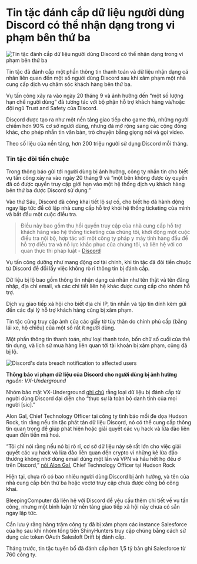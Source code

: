 # Tin tặc đánh cắp dữ liệu người dùng Discord có thể nhận dạng trong vi phạm bên thứ ba

![Tin tặc đánh cắp dữ liệu người dùng Discord có thể nhận dạng trong vi phạm bên thứ ba](https://www.bleepstatic.com/content/hl-images/2020/11/13/Discord-headpic.jpg)

Tin tặc đã đánh cắp một phần thông tin thanh toán và dữ liệu nhận dạng cá nhân liên quan đến một số người dùng Discord sau khi xâm phạm một nhà cung cấp dịch vụ chăm sóc khách hàng bên thứ ba.

Vụ tấn công xảy ra vào ngày 20 tháng 9 và ảnh hưởng đến “một số lượng hạn chế người dùng” đã tương tác với bộ phận hỗ trợ khách hàng và/hoặc đội ngũ Trust and Safety của Discord.

Discord được tạo ra như một nền tảng giao tiếp cho game thủ, những người chiếm hơn 90% cơ sở người dùng, nhưng đã mở rộng sang các cộng đồng khác, cho phép nhắn tin văn bản, trò chuyện bằng giọng nói và gọi video.

Theo số liệu của nền tảng, hơn 200 triệu người sử dụng Discord mỗi tháng.

### Tin tặc đòi tiền chuộc

Trong thông báo gửi tới người dùng bị ảnh hưởng, công ty nhắn tin cho biết vụ tấn công xảy ra vào ngày 20 tháng 9 và “một bên không được ủy quyền đã có được quyền truy cập giới hạn vào một hệ thống dịch vụ khách hàng bên thứ ba được Discord sử dụng.”

Vào thứ Sáu, Discord đã công khai tiết lộ sự cố, cho biết họ đã hành động ngay lập tức để cô lập nhà cung cấp hỗ trợ khỏi hệ thống ticketing của mình và bắt đầu một cuộc điều tra.

> Điều này bao gồm thu hồi quyền truy cập của nhà cung cấp hỗ trợ khách hàng vào hệ thống ticketing của chúng tôi, khởi động một cuộc điều tra nội bộ, hợp tác với một công ty pháp y máy tính hàng đầu để hỗ trợ điều tra và nỗ lực khắc phục của chúng tôi, và liên hệ với cơ quan thực thi pháp luật - [Discord](https://discord.com/press-releases/update-on-security-incident-involving-third-party-customer-service)

Vụ tấn công dường như mang động cơ tài chính, khi tin tặc đã đòi tiền chuộc từ Discord để đổi lấy việc không rò rỉ thông tin bị đánh cắp.

Dữ liệu bị lộ bao gồm thông tin nhận dạng cá nhân như tên thật và tên đăng nhập, địa chỉ email, và các chi tiết liên hệ khác được cung cấp cho nhóm hỗ trợ.

Dịch vụ giao tiếp xã hội cho biết địa chỉ IP, tin nhắn và tập tin đính kèm gửi đến các đại lý hỗ trợ khách hàng cũng bị xâm phạm.

Tin tặc cũng truy cập ảnh của các giấy tờ tùy thân do chính phủ cấp (bằng lái xe, hộ chiếu) của một số rất ít người dùng.

Một phần thông tin thanh toán, như loại thanh toán, bốn chữ số cuối của thẻ tín dụng, và lịch sử mua hàng liên quan tới tài khoản bị xâm phạm, cũng đã bị lộ.

![Discord's data breach notification to affected users](https://www.bleepstatic.com/images/news/u/1100723/Discord_breach_Sept2025.jpeg)

**Thông báo vi phạm dữ liệu của Discord cho người dùng bị ảnh hưởng**  
_nguồn: VX-Underground_

Nhóm bảo mật VX-Underground [ghi chú](https://x.com/vxunderground/status/1974243103990014154) rằng loại dữ liệu bị đánh cắp từ người dùng Discord đại diện cho “thực sự là toàn bộ danh tính của mọi người [sic].”

Alon Gal, Chief Technology Officer tại công ty tình báo mối đe dọa Hudson Rock, tin rằng nếu tin tặc phát tán dữ liệu Discord, nó có thể cung cấp thông tin quan trọng để giúp phát hiện hoặc giải quyết các vụ hack và lừa đảo liên quan đến tiền mã hoá.

“Tôi chỉ nói rằng nếu nó bị rò rỉ, cơ sở dữ liệu này sẽ rất lớn cho việc giải quyết các vụ hack và lừa đảo liên quan đến crypto vì những kẻ lừa đảo thường không nhớ dùng email dùng một lần và VPN và hầu hết họ đều ở trên Discord,” [nói Alon Gal](https://www.linkedin.com/feed/update/urn:li:activity:7380074436323880960/), Chief Technology Officer tại Hudson Rock

Hiện tại, chưa rõ có bao nhiêu người dùng Discord bị ảnh hưởng, và tên của nhà cung cấp bên thứ ba hoặc vectơ truy cập chưa được công bố công khai.

BleepingComputer đã liên hệ với Discord để yêu cầu thêm chi tiết về vụ tấn công, nhưng một bình luận từ nền tảng giao tiếp xã hội này chưa có sẵn ngay lập tức.

Cần lưu ý rằng hàng trăm công ty đã bị xâm phạm các instance Salesforce của họ sau khi nhóm tống tiền ShinyHunters truy cập chúng bằng cách sử dụng các token OAuth Salesloft Drift bị đánh cắp.

Tháng trước, tin tặc tuyên bố đã đánh cắp hơn 1,5 tỷ bản ghi Salesforce từ 760 công ty.